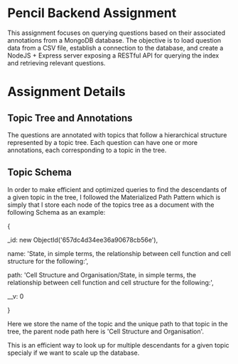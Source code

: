 # Pencil Backend Assignment

This assignment focuses on querying questions based on their associated annotations from a MongoDB database. The objective is to load question data from a CSV file, establish a connection to the database, and create a NodeJS + Express server exposing a RESTful API for querying the index and retrieving relevant questions.

# Assignment Details
## Topic Tree and Annotations
The questions are annotated with topics that follow a hierarchical structure represented by a topic tree. Each question can have one or more annotations, each corresponding to a topic in the tree.

## Topic Schema
In order to make efficient and optimized queries to find the descendants of a given topic in the tree, I followed the Materialized Path Pattern which is simply that I store each node of the topics tree as a document with the following Schema as an example: 

{

  _id: new ObjectId('657dc4d34ee36a90678cb56e'),
  
  name: 'State, in simple terms, the relationship between cell function and cell structure for the following:',
  
  path: 'Cell Structure and Organisation/State, in simple terms, the relationship between cell function and cell structure for the following:',
  
  __v: 0
  
}

Here we store the name of the topic and the unique path to that topic in the tree, the parent node path here is 'Cell Structure and Organisation'.

This is an efficient way to look up for multiple descendants for a given topic specialy if we want to scale up the database.

